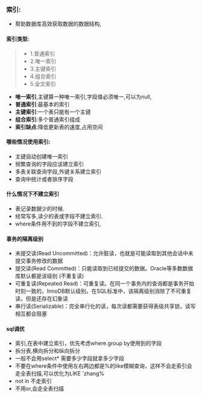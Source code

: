 ### 索引:

- 帮助数据库高效获取数据的数据结构,

#### 索引类型:

> - 1.普通索引
> - 2.唯一索引
> - 3.主键索引
> - 4.组合索引
> - 5.全文索引

- **唯一索引**,主键算一种唯一索引,字段值必须唯一,可以为null,
- **普通索引**:最基本的索引
- **主键索引**:一个表只能有一个主键
- **组合索引**:多个普通索引组成
- **索引缺点**:降低更新表的速度,占用空间

#### 哪些情况使用索引:

- 主键自动创建唯一索引
- 频繁查询的字段应该建立索引
- 多表关联查询字段,外键关系建立索引
- 查询中统计或者排序字段

#### 什么情况下不建立索引

- 表记录数据少的时候.
- 经常写多,读少的表或字段不建立索引.
- where条件用不到的字段不建立索引,

#### 事务的隔离级别

- 未提交读(Read Uncommitted)：允许脏读，也就是可能读取到其他会话中未提交事务修改的数据
- 提交读(Read Committed)：只能读取到已经提交的数据。Oracle等多数数据库默认都是该级别 (不重复读)
- 可重复读(Repeated Read)：可重复读。在同一个事务内的查询都是事务开始时刻一致的，InnoDB默认级别。在SQL标准中，该隔离级别消除了不可重复读，但是还存在幻象读
- 串行读(Serializable)：完全串行化的读，每次读都需要获得表级共享锁，读写相互都会阻塞

#### sql调优

- 索引,在表中建立索引，优先考虑where.group by使用到的字段
- 拆分表,横向拆分和纵向拆分
- 一般不会用select* 需要多少字段就拿多少字段
- 不要在where条件中使用左右两边都是%的like模糊查询，这样不会走索引会走全表扫描,可以优化为LIKE 'zhang%
- not in 不走索引
- 不用or,会走全表扫描